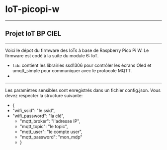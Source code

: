 # IoT-picopi-w
---
## Projet IoT BP CIEL 
---
Voici le dépot du firmware des IoTs à base de Raspberry Pico Pi W. Le firmware est codé à la suite du module 6: IoT. 

* `lib`: contient les librairies ssd1306 pour contrôler les écrans Oled et umqtt_simple pour communiquer avec le protocole MQTT.
* 
---

Les paramètres sensibles sont enregistrés dans un fichier config.json. Vous devez respecter la structure suivante:
- {
- "wifi_ssid": "le ssid",
- "wifi_password": "la clé",
    - "mqtt_broker": "l'adresse IP",
    - "mqtt_topic": "le topic",
    - "mqtt_user": "le compte user",
    - "mqtt_password": "mon_mdp"
    -    }


